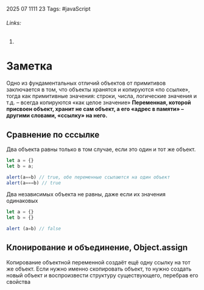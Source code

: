 2025 07 1111 23
Tags: #javaScript 
###### Links: 
1) 
# Заметка
Одно из фундаментальных отличий объектов от примитивов заключается в том, что объекты хранятся и копируются «по ссылке», тогда как примитивные значения: строки, числа, логические значения и т.д. – всегда копируются «как целое значение»
**Переменная, которой присвоен объект, хранит не сам объект, а его «адрес в памяти» – другими словами, «ссылку» на него.** 
## Сравнение по сссылке
Два объекта равны только в том случае, если это один и тот же объект. 
```js
let a = {}
let b = a;

alert(a==b) // true, обе переменные ссылаются на один объект
alert(a===b) // true

```
Два независимых объекта не равны, даже если их значения одинаковых
```js
let a = {}
let b = {}

alert (a=b) // false
```
## Клонирование и объединение, Object.assign
Копирование объектной переменной создаёт ещё одну ссылку на тот же объект.
Если нужно именно скопировать объект, то нужно создать новый объект и воспроизвести структуру существующего, перебрав его свойства 